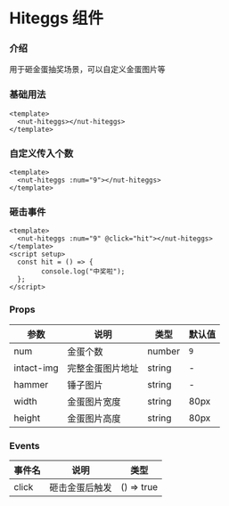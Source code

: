 # Hiteggs 组件

### 介绍

用于砸金蛋抽奖场景，可以自定义金蛋图片等

### 基础用法

```vue
<template>
  <nut-hiteggs></nut-hiteggs>
</template>
```

### 自定义传入个数

```vue
<template>
  <nut-hiteggs :num="9"></nut-hiteggs>
</template>
```

### 砸击事件

```vue
<template>
  <nut-hiteggs :num="9" @click="hit"></nut-hiteggs>
</template>
<script setup>
  const hit = () => {
        console.log("中奖啦");
  };
</script>
```

### Props

| 参数       | 说明             | 类型   | 默认值 |
|------------|----------------|--------|--------|
| num        | 金蛋个数         | number | `9`    |
| intact-img | 完整金蛋图片地址 | string | -      |
| hammer     | 锤子图片         | string | -      |
| width      | 金蛋图片宽度     | string | 80px   |
| height     | 金蛋图片高度     | string | 80px   |

### Events

| 事件名 | 说明           | 类型       |
|--------|--------------|------------|
| click  | 砸击金蛋后触发 | () => true |
